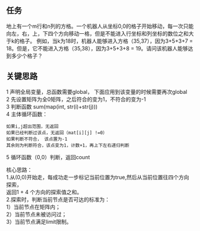 ## 任务 ##
地上有一个m行和n列的方格。一个机器人从坐标0,0的格子开始移动，每一次只能向左，右，上，下四个方向移动一格，但是不能进入行坐标和列坐标的数位之和大于k的格子。 例如，当k为18时，机器人能够进入方格（35,37），因为3+5+3+7 = 18。但是，它不能进入方格（35,38），因为3+5+3+8 = 19。请问该机器人能够达到多少个格子？

## 关键思路 ##
1 声明全局变量，总函数需要global， 下面应用到该变量的时候需要再次global  
2 先设置矩阵为全0矩阵，之后符合的变为1，不符合的变为-1  
3 判断函数 sum(map(int, str(i)+str(j)))  
4 主体循环函数：
 
    如果i,j超出范围，无返回  
    如果已经判断过该点，无返回（mat[i][j] !=0） 
    如果判断不符合， 该点置为-1  
    其余则为判断符合，该点变为1，计数+1，再上下左右递归判断  

5 循环函数（0,0）判断，返回count

核心思路：  
1.从(0,0)开始走，每成功走一步标记当前位置为true,然后从当前位置往四个方向探索，  
返回1 + 4 个方向的探索值之和。  
2.探索时，判断当前节点是否可达的标准为：  
1）当前节点在矩阵内；  
2）当前节点未被访问过；  
3）当前节点满足limit限制。  


